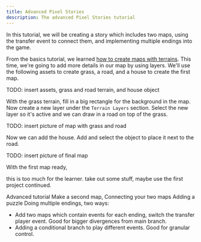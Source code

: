 ```yaml
---
title: Advanced Pixel Stories
description: The advanced Pixel Stories tutorial
---
```


In this tutorial, we will be creating a story which includes two maps, using the transfer event to connect them, and implementing multiple endings into the game.

From the basics tutorial, we learned [how to create maps with terrains](basic-pixel-stories). This time, we're going to add more details in our map by using layers. We'll use the following assets to create grass, a road, and a house to create the first map.

TODO: insert assets, grass and road terrain, and house object

With the grass terrain, fill in a big rectangle for the background in the map. Now create a new layer under the `Terrain Layers` section. Select the new layer so it's active and we can draw in a road on top of the grass.

TODO: insert picture of map with grass and road

Now we can add the house. Add and select the object to place it next to the road.

TODO: insert picture of final map

With the first map ready,

this is too much for the learner. take out some stuff, maybe use the first project continued.

Advanced tutorial
Make a second map,
Connecting your two maps
Adding a puzzle
Doing multiple endings, two ways:

- Add two maps which contain events for each ending, switch the transfer player event. Good for bigger divergences from main branch.
- Adding a conditional branch to play different events. Good for granular control.

